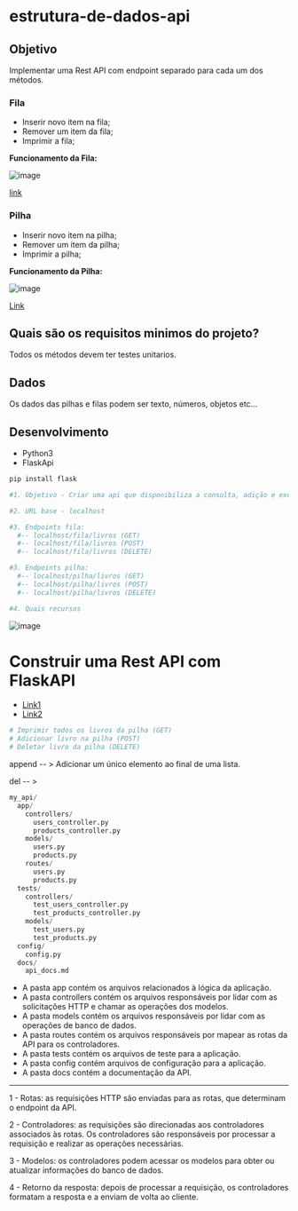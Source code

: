 # estrutura-de-dados-api

## Objetivo
Implementar uma Rest API com endpoint separado para cada um dos métodos.

### Fila
- Inserir novo item na fila;
- Remover um item da fila;
- Imprimir a fila;

**Funcionamento da Fila:**

![image](https://user-images.githubusercontent.com/81869607/211394952-13604683-9e58-47ce-bba5-13736a871989.png)

[link](https://www.treinaweb.com.br/blog/o-que-e-e-como-funciona-a-estrutura-de-dados-fila)

### Pilha

- Inserir novo item na pilha;
- Remover um item da pilha;
- Imprimir a pilha;

**Funcionamento da Pilha:**

![image](https://user-images.githubusercontent.com/81869607/211394569-a1b3f8da-946d-43d5-8faf-775739ff3884.png)

[Link](https://www.treinaweb.com.br/blog/o-que-e-e-como-funciona-a-estrutura-de-dados-pilha#:~:text=Pilhas%20s%C3%A3o%20estruturas%20de%20dados,pilha%20quando%20precisarmos%20remov%C3%AA%2Dlo.)

## Quais são os requisitos minimos do projeto?

Todos os métodos devem ter testes unitarios.

## Dados
Os dados das pilhas e filas podem ser texto, números, objetos etc...

## Desenvolvimento

- Python3
- FlaskApi

```python
pip install flask
```

```python
#1. Objetivo - Criar uma api que disponibiliza a consulta, adição e exclusão de livros.

#2. URL base - localhost

#3. Endpoints fila:
  #-- localhost/fila/livros (GET)
  #-- localhost/fila/livros (POST)
  #-- localhost/fila/livros (DELETE)

#3. Endpoints pilha:
  #-- localhost/pilha/livros (GET)
  #-- localhost/pilha/livros (POST)
  #-- localhost/pilha/livros (DELETE)

#4. Quais recursos

```

![image](https://user-images.githubusercontent.com/81869607/211540328-1c702b8c-d61f-469c-acd0-ca5bef467d90.png)

# Construir uma Rest API com FlaskAPI

- [Link1](https://pythonbasics.org/flask-rest-api/)
- [Link2](https://www.geeksforgeeks.org/python-build-a-rest-api-using-flask/)

```python
# Imprimir todos os livros da pilha (GET)
# Adicionar livro na pilha (POST)
# Deletar livro da pilha (DELETE)
```

append -- > Adicionar um único elemento ao final de uma lista.

del -- > 

```python
my_api/
  app/
    controllers/
      users_controller.py
      products_controller.py
    models/
      users.py
      products.py
    routes/
      users.py
      products.py
  tests/
    controllers/
      test_users_controller.py
      test_products_controller.py
    models/
      test_users.py
      test_products.py
  config/
    config.py
  docs/
    api_docs.md
```

- A pasta app contém os arquivos relacionados à lógica da aplicação.
- A pasta controllers contém os arquivos responsáveis por lidar com as solicitações HTTP e chamar as operações dos modelos.
- A pasta models contém os arquivos responsáveis por lidar com as operações de banco de dados.
- A pasta routes contém os arquivos responsáveis por mapear as rotas da API para os controladores.
- A pasta tests contém os arquivos de teste para a aplicação.
- A pasta config contém arquivos de configuração para a aplicação.
- A pasta docs contém a documentação da API.

_____________________________________________________

1 - Rotas: as requisições HTTP são enviadas para as rotas, que determinam o endpoint da API.

2 - Controladores: as requisições são direcionadas aos controladores associados às rotas. Os controladores são responsáveis por processar a requisição e realizar as operações necessárias.

3 - Modelos: os controladores podem acessar os modelos para obter ou atualizar informações do banco de dados.

4 - Retorno da resposta: depois de processar a requisição, os controladores formatam a resposta e a enviam de volta ao cliente.
